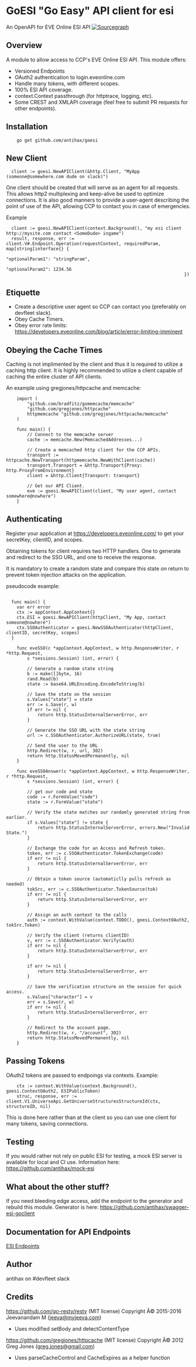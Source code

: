 # GoESI "Go Easy" API client for esi

An OpenAPI for EVE Online ESI API
[![Sourcegraph](https://sourcegraph.com/github.com/antihax/goesi/-/badge.svg)](https://sourcegraph.com/github.com/antihax/goesi?badge)



## Overview
A module to allow access to CCP's EVE Online ESI API.
This module offers:
* Versioned Endpoints
* OAuth2 authentication to login.eveonline.com
* Handle many tokens, with different scopes.
* 100% ESI API coverage.
* context.Context passthrough (for httptrace, logging, etc).
* Some CREST and XMLAPI coverage (feel free to submit PR requests for other endpoints).

## Installation
```
    go get github.com/antihax/goesi
```

## New Client
```
  client := goesi.NewAPIClient(&http.Client, "MyApp (someone@somewhere.com dude on slack)")
```
One client should be created that will serve as an agent for all requests. This allows http2 multiplexing and keep-alive be used to optimize connections.
It is also good manners to provide a user-agent describing the point of use of the API, allowing CCP to contact you in case of emergencies.

Example
```
  client := goesi.NewAPIClient(context.Background(), "my esi client http://mysite.com contact <SomeDude> ingame")
  result, response, err := client.V#.Endpoint.Operation(requestContext, requiredParam, map[string]interface{} { 
                                                                        "optionalParam1": "stringParam",
                                                                        "optionalParam2": 1234.56
                                                                    })
```

## Etiquette 
* Create a descriptive user agent so CCP can contact you (preferably on devfleet slack).
* Obey Cache Timers.
* Obey error rate limits: https://developers.eveonline.com/blog/article/error-limiting-imminent

## Obeying the Cache Times
Caching is not implimented by the client and thus it is required to utilize
a caching http client. It is highly recommended to utilize a client capable
of caching the entire cluster of API clients.

An example using gregjones/httpcache and memcache:
```
	import (
		"github.com/bradfitz/gomemcache/memcache"
		"github.com/gregjones/httpcache"
		httpmemcache "github.com/gregjones/httpcache/memcache"
	)

	func main() {
		// Connect to the memcache server
		cache := memcache.New(MemcachedAddresses...)

		// Create a memcached http client for the CCP APIs.
		transport := httpcache.NewTransport(httpmemcache.NewWithClient(cache))
		transport.Transport = &http.Transport{Proxy: http.ProxyFromEnvironment}
		client = &http.Client{Transport: transport}

		// Get our API Client.
		eve := goesi.NewAPIClient(client, "My user agent, contact somewhere@nowhere")
	}
```

## Authenticating
Register your application at https://developers.eveonline.com/ to get your secretKey, clientID, and scopes.

Obtaining tokens for client requires two HTTP handlers. One to generate and redirect
to the SSO URL, and one to receive the response.

It is mandatory to create a random state and compare this state on return to prevent token injection attacks on the application.

pseudocode example:
```

  func main() {
    var err error
    ctx := appContext.AppContext{}
    ctx.ESI = goesi.NewAPIClient(httpClient, "My App, contact someone@nowhere")
    ctx.SSOAuthenticator = goesi.NewSSOAuthenticator(httpClient, clientID, secretKey, scopes)
  }

	func eveSSO(c *appContext.AppContext, w http.ResponseWriter, r *http.Request,
		s *sessions.Session) (int, error) {

		// Generate a random state string
		b := make([]byte, 16)
		rand.Read(b)
		state := base64.URLEncoding.EncodeToString(b)

		// Save the state on the session
		s.Values["state"] = state
		err := s.Save(r, w)
		if err != nil {
			return http.StatusInternalServerError, err
		}

		// Generate the SSO URL with the state string
		url := c.SSOAuthenticator.AuthorizeURL(state, true)

		// Send the user to the URL
		http.Redirect(w, r, url, 302)
		return http.StatusMovedPermanently, nil
	}

	func eveSSOAnswer(c *appContext.AppContext, w http.ResponseWriter, r *http.Request,
		s *sessions.Session) (int, error) {

		// get our code and state
		code := r.FormValue("code")
		state := r.FormValue("state")

		// Verify the state matches our randomly generated string from earlier.
		if s.Values["state"] != state {
			return http.StatusInternalServerError, errors.New("Invalid State.")
		}

		// Exchange the code for an Access and Refresh token.
		token, err := c.SSOAuthenticator.TokenExchange(code)
		if err != nil {
			return http.StatusInternalServerError, err
		}

		// Obtain a token source (automaticlly pulls refresh as needed)
		tokSrc, err := c.SSOAuthenticator.TokenSource(tok)
		if err != nil {
			return http.StatusInternalServerError, err
		}

		// Assign an auth context to the calls
		auth := context.WithValue(context.TODO(), goesi.ContextOAuth2, tokSrc.Token)

		// Verify the client (returns clientID)
		v, err := c.SSOAuthenticator.Verify(auth)
		if err != nil {
			return http.StatusInternalServerError, err
		}

		if err != nil {
			return http.StatusInternalServerError, err
		}

		// Save the verification structure on the session for quick access.
		s.Values["character"] = v
		err = s.Save(r, w)
		if err != nil {
			return http.StatusInternalServerError, err
		}

		// Redirect to the account page.
		http.Redirect(w, r, "/account", 302)
		return http.StatusMovedPermanently, nil
	}
```

## Passing Tokens
OAuth2 tokens are passed to endpoings via contexts. Example:
```
	ctx := context.WithValue(context.Background(), goesi.ContextOAuth2, ESIPublicToken)
	struc, response, err := client.V1.UniverseApi.GetUniverseStructuresStructureId(ctx, structureID, nil)
```

This is done here rather than at the client so you can use one client for many tokens, saving connections.

## Testing
If you would rather not rely on public ESI for testing, a mock ESI server is available for local and CI use.
Information here: https://github.com/antihax/mock-esi

## What about the other stuff?
If you need bleeding edge access, add the endpoint to the generator and rebuild this module. 
Generator is here: https://github.com/antihax/swagger-esi-goclient

## Documentation for API Endpoints
[ESI Endpoints](./esi/README.md)

## Author
  antihax on #devfleet slack

## Credits
https://github.com/go-resty/resty (MIT license) Copyright Â© 2015-2016 Jeevanandam M (jeeva@myjeeva.com)
 - Uses modified setBody and detectContentType

https://github.com/gregjones/httpcache (MIT license) Copyright Â© 2012 Greg Jones (greg.jones@gmail.com)
  - Uses parseCacheControl and CacheExpires as a helper function


